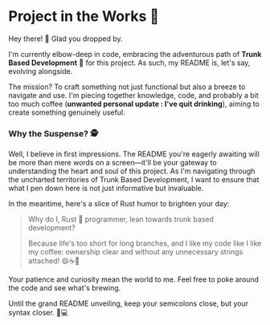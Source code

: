 # Project in the Works 🚧

Hey there! 👋 Glad you dropped by.

I'm currently elbow-deep in code, embracing the adventurous path of **Trunk Based Development** 🌳 for this project. As such, my README is, let's say, evolving alongside. 

The mission? To craft something not just functional but also a breeze to navigate and use. I'm piecing together knowledge, code, and probably a bit too much coffee (**unwanted personal update : I've quit drinking**), aiming to create something genuinely useful.

### Why the Suspense? 🕵️

Well, I believe in first impressions. The README you're eagerly awaiting will be more than mere words on a screen—it'll be your gateway to understanding the heart and soul of this project. As I'm navigating through the uncharted territories of Trunk Based Development, I want to ensure that what I pen down here is not just informative but invaluable.

In the meantime, here's a slice of Rust humor to brighten your day:

> Why do I, Rust 🦀 programmer, lean towards trunk based development? 
>
> Because life's too short for long branches, and I like my code like I like my coffee: ownership clear and without any unnecessary strings attached! 😄☕🌳

Your patience and curiosity mean the world to me. Feel free to poke around the code and see what's brewing.

Until the grand README unveiling, keep your semicolons close, but your syntax closer. 🦀💻


